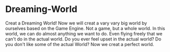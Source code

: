 # Dreaming-World
Creat a Dreaming World! Now we will creat a  vary vary  big world by ourselves based on the Game Engine. Not a game, but a whole world. In this world, we can do almost anything we want to do. Even flying freely that we can't do in the actual world. Do you ever feel upset in the actual world? Do you don't like some of the actual World? Now we creat a perfect world.
